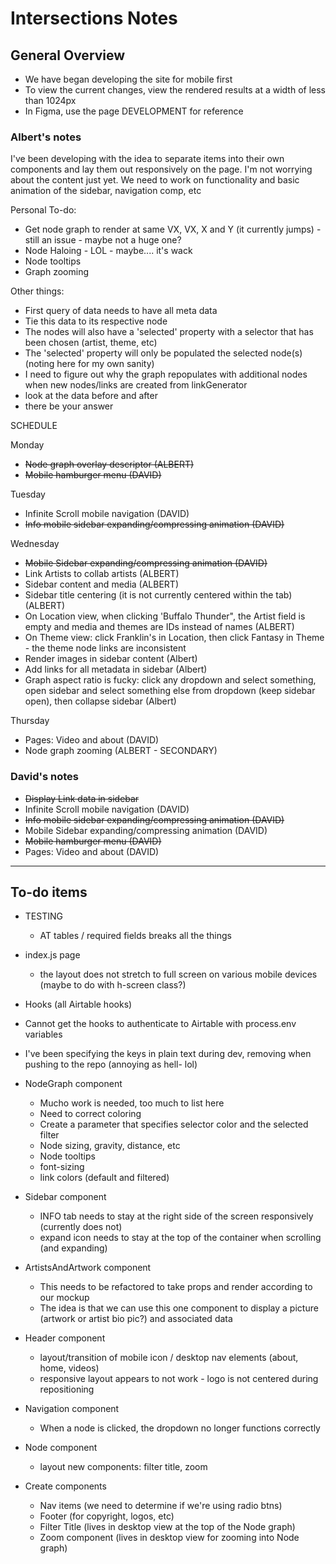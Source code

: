 # Intersections Notes

## General Overview

- We have began developing the site for mobile first
- To view the current changes, view the rendered results at a width of less than 1024px
- In Figma, use the page DEVELOPMENT for reference

### Albert's notes

I've been developing with the idea to separate items into their own components and lay them out responsively on the page. I'm not worrying about the content just yet. We need to work on functionality and basic animation of the sidebar, navigation comp, etc

Personal To-do:

- Get node graph to render at same VX, VX, X and Y (it currently jumps) - still an issue - maybe not a huge one?
- Node Haloing - LOL - maybe.... it's wack
- Node tooltips
- Graph zooming

Other things:

- First query of data needs to have all meta data
- Tie this data to its respective node
- The nodes will also have a 'selected' property with a selector that has been chosen (artist, theme, etc)
- The 'selected' property will only be populated the selected node(s) (noting here for my own sanity)
- I need to figure out why the graph repopulates with additional nodes when new nodes/links are created from linkGenerator
- look at the data before and after
- there be your answer

SCHEDULE

Monday

- ~~Node graph overlay descriptor (ALBERT)~~
- ~~Mobile hamburger menu (DAVID)~~

Tuesday

- Infinite Scroll mobile navigation (DAVID)
- ~~Info mobile sidebar expanding/compressing animation (DAVID)~~

Wednesday

- ~~Mobile Sidebar expanding/compressing animation (DAVID)~~
- Link Artists to collab artists (ALBERT)
- Sidebar content and media (ALBERT)
- Sidebar title centering (it is not currently centered within the tab) (ALBERT)
- On Location view, when clicking 'Buffalo Thunder", the Artist field is empty and media and themes are IDs instead of names (ALBERT)
- On Theme view: click Franklin's in Location, then click Fantasy in Theme - the theme node links are inconsistent
- Render images in sidebar content (Albert)
- Add links for all metadata in sidebar (Albert)
- Graph aspect ratio is fucky: click any dropdown and select something, open sidebar and select something else from dropdown (keep sidebar open), then collapse sidebar (Albert)

Thursday

- Pages: Video and about (DAVID)
- Node graph zooming (ALBERT - SECONDARY)

### David's notes

- ~~Display Link data in sidebar~~
- Infinite Scroll mobile navigation (DAVID)
- ~~Info mobile sidebar expanding/compressing animation (DAVID)~~
- Mobile Sidebar expanding/compressing animation (DAVID)
- ~~Mobile hamburger menu (DAVID)~~
- Pages: Video and about (DAVID)

---

## To-do items

- TESTING

  - AT tables / required fields breaks all the things

- index.js page

  - the layout does not stretch to full screen on various mobile devices (maybe to do with h-screen class?)

- Hooks (all Airtable hooks)
- Cannot get the hooks to authenticate to Airtable with process.env variables
- I've been specifying the keys in plain text during dev, removing when pushing to the repo (annoying as hell- lol)

- NodeGraph component

  - Mucho work is needed, too much to list here
  - Need to correct coloring
  - Create a parameter that specifies selector color and the selected filter
  - Node sizing, gravity, distance, etc
  - Node tooltips
  - font-sizing
  - link colors (default and filtered)

- Sidebar component

  - INFO tab needs to stay at the right side of the screen responsively (currently does not)
  - expand icon needs to stay at the top of the container when scrolling (and expanding)

- ArtistsAndArtwork component

  - This needs to be refactored to take props and render according to our mockup
  - The idea is that we can use this one component to display a picture (artwork or artist bio pic?) and associated data

- Header component

  - layout/transition of mobile icon / desktop nav elements (about, home, videos)
  - responsive layout appears to not work - logo is not centered during repositioning

- Navigation component

  - When a node is clicked, the dropdown no longer functions correctly

- Node component

  - layout new components: filter title, zoom

- Create components
  - Nav items (we need to determine if we're using radio btns)
  - Footer (for copyright, logos, etc)
  - Filter Title (lives in desktop view at the top of the Node graph)
  - Zoom component (lives in desktop view for zooming into Node graph)
